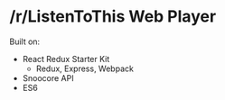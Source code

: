 /r/ListenToThis Web Player
=======================

Built on: 
- React Redux Starter Kit
  - Redux, Express, Webpack
- Snoocore API
- ES6
